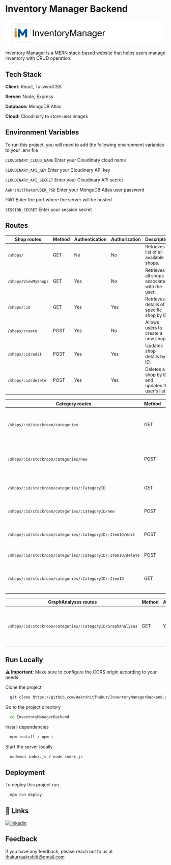 
# Inventory Manager Backend

![Inventor Manager logo](https://github.com/AakrshitThakur/InventoryManagerFrontend/blob/main/public/images/InventoryManagerDeployedImgs/InventorManagerLogo.png?raw=true)

Inventory Manager is a MERN stack-based website that helps users manage inventory with CRUD operation.



## Tech Stack

**Client:** React, TailwindCSS

**Server:** Node, Express

**Database:** MongoDB Atlas

**Cloud:** Cloudinary to store user images



## Environment Variables

To run this project, you will need to add the following environment variables to your .env file

`CLOUDINARY_CLOUD_NAME` Enter your Cloudinary cloud name

`CLOUDINARY_API_KEY`
Enter your Cloudinary API key

`CLOUDINARY_API_SECRET`
Enter your Cloudinary API secret

`AakrshitThakurUSER_PSD` Enter your MongoDB Atlas user password

`PORT` Enter the port where the server will be hosted.

`SESSION_SECRET` Enter your session secret

## Routes 

| Shop routes                  | Method | Authentication | Authorization | Description                                      |
|------------------------------|-----|-----|-----|---------------------------------------------------------------------|
| `/shops/`| GET    | No             | No            | Retrieves a list of all available shops.         |
| `/shops/ViewMyShops`    | GET    | Yes            | No            | Retrieves all shops associated with the user.    |
| `/shops/:id`            | GET    | Yes            | Yes           | Retrieves details of a specific shop by ID.      |
| `/shops/create`         | POST   | Yes            | No            | Allows users to create a new shop.               |
| `/shops/:id/edit`       | POST   | Yes            | Yes           | Updates shop details by ID.                      |
| `/shops/:id/delete`     | POST   | Yes            | Yes           | Deletes a shop by ID and updates the user's list.|

| Category routes                                                 | Method | Authentication | Authorization | Description                                       |
|-------------------------------------------------------|--------|----------------|---------------|---------------------------------------------------|
| `/shops/:id/stockroom/categories`                      | GET    | Yes            | Yes           | Retrieves all categories for a specific shop.    |
| `/shops/:id/stockroom/categories/new`                  | POST   | Yes            | Yes           | Creates a new category under a specific shop.    |
| `/shops/:id/stockroom/categories/:CategoryID`          | GET    | Yes            | Yes           | Retrieves a specific category by its ID.         |
| `/shops/:id/stockroom/categories/:CategoryID/new`      | POST   | Yes            | Yes           | Adds a new item under a specific category.       |
| `/shops/:id/stockroom/categories/:CategoryID/:ItemID/edit` | POST   | Yes            | Yes           | Edits an item under a specific category.         |
| `/shops/:id/stockroom/categories/:CategoryID/:ItemID/delete` | POST   | Yes            | Yes           | Deletes an item from a category.                 |
| `/shops/:id/stockroom/categories/:CategoryID/:ItemID`  | GET    | Yes            | Yes           | Retrieves item details from a specific category. |

| GraphAnalyses routes                                                        | Method | Authentication | Authorization | Description                                                 |
|--------------------------------------------------------------|--------|----------------|---------------|-------------------------------------------------------------|
| `/shops/:id/stockroom/categories/:CategoryID/GraphAnalyses`   | GET    | Yes            | Yes           | Retrieves item data from a category for graphical analysis. |


## Run Locally

**⚠️ Important:** Make sure to configure the CORS origin according to your needs.

Clone the project

```bash
  git clone https://github.com/AakrshitThakur/InventoryManagerBackend.git
```

Go to the project directory

```bash
  cd InventoryManagerBackend
```

Install dependencies

```bash
  npm install / npm i
```

Start the server locally

```bash
  nodemon index.js / node index.js
```


## Deployment

To deploy this project run

```bash
  npm run deploy
```


## 🔗 Links

[![linkedin](https://img.shields.io/badge/linkedin-0A66C2?style=for-the-badge&logo=linkedin&logoColor=white)](https://www.linkedin.com/in/aakrshit-thakur-14433627b/)



## Feedback

If you have any feedback, please reach out to us at thakurraakrshitt@gmail.com


